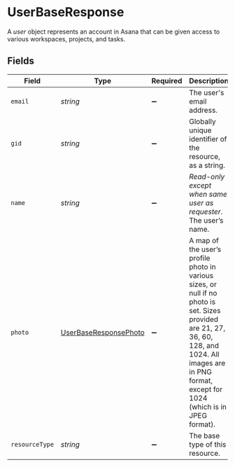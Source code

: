 # UserBaseResponse

A *user* object represents an account in Asana that can be given access to various workspaces, projects, and tasks.


## Fields

| Field                                                                                                                                                                                                      | Type                                                                                                                                                                                                       | Required                                                                                                                                                                                                   | Description                                                                                                                                                                                                | Example                                                                                                                                                                                                    |
| ---------------------------------------------------------------------------------------------------------------------------------------------------------------------------------------------------------- | ---------------------------------------------------------------------------------------------------------------------------------------------------------------------------------------------------------- | ---------------------------------------------------------------------------------------------------------------------------------------------------------------------------------------------------------- | ---------------------------------------------------------------------------------------------------------------------------------------------------------------------------------------------------------- | ---------------------------------------------------------------------------------------------------------------------------------------------------------------------------------------------------------- |
| `email`                                                                                                                                                                                                    | *string*                                                                                                                                                                                                   | :heavy_minus_sign:                                                                                                                                                                                         | The user's email address.                                                                                                                                                                                  | gsanchez@example.com                                                                                                                                                                                       |
| `gid`                                                                                                                                                                                                      | *string*                                                                                                                                                                                                   | :heavy_minus_sign:                                                                                                                                                                                         | Globally unique identifier of the resource, as a string.                                                                                                                                                   | 12345                                                                                                                                                                                                      |
| `name`                                                                                                                                                                                                     | *string*                                                                                                                                                                                                   | :heavy_minus_sign:                                                                                                                                                                                         | *Read-only except when same user as requester*. The user’s name.                                                                                                                                           | Greg Sanchez                                                                                                                                                                                               |
| `photo`                                                                                                                                                                                                    | [UserBaseResponsePhoto](../../models/shared/userbaseresponsephoto.md)                                                                                                                                      | :heavy_minus_sign:                                                                                                                                                                                         | A map of the user’s profile photo in various sizes, or null if no photo is set. Sizes provided are 21, 27, 36, 60, 128, and 1024. All images are in PNG format, except for 1024 (which is in JPEG format). |                                                                                                                                                                                                            |
| `resourceType`                                                                                                                                                                                             | *string*                                                                                                                                                                                                   | :heavy_minus_sign:                                                                                                                                                                                         | The base type of this resource.                                                                                                                                                                            | task                                                                                                                                                                                                       |